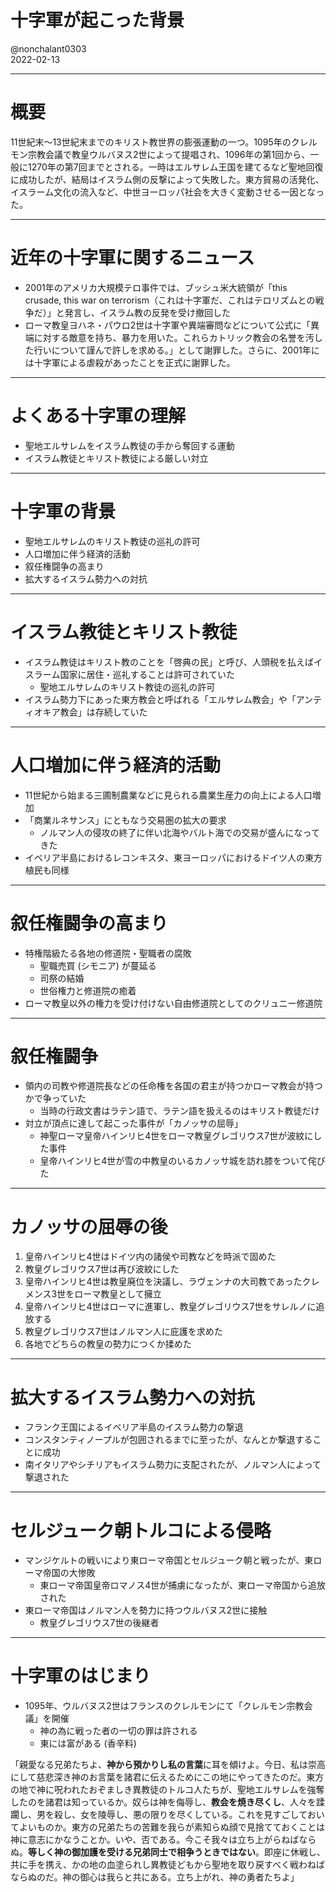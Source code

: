 # 十字軍が起こった背景
@nonchalant0303  
2022-02-13

---

# 概要

11世紀末～13世紀末までのキリスト教世界の膨張運動の一つ。1095年のクレルモン宗教会議で教皇ウルバヌス2世によって提唱され、1096年の第1回から、一般に1270年の第7回までとされる。一時はエルサレム王国を建てるなど聖地回復に成功したが、結局はイスラム側の反撃によって失敗した。東方貿易の活発化、イスラーム文化の流入など、中世ヨーロッパ社会を大きく変動させる一因となった。

---

# 近年の十字軍に関するニュース

- 2001年のアメリカ大規模テロ事件では、ブッシュ米大統領が「this crusade, this war on terrorism（これは十字軍だ、これはテロリズムとの戦争だ）」と発言し、イスラム教の反発を受け撤回した
- ローマ教皇ヨハネ・パウロ2世は十字軍や異端審問などについて公式に「異端に対する敵意を持ち、暴力を用いた。これらカトリック教会の名誉を汚した行いについて謹んで許しを求める。」として謝罪した。さらに、2001年には十字軍による虐殺があったことを正式に謝罪した。

---

# よくある十字軍の理解

- 聖地エルサレムをイスラム教徒の手から奪回する運動
- イスラム教徒とキリスト教徒による厳しい対立

---

# 十字軍の背景

- 聖地エルサレムのキリスト教徒の巡礼の許可
- 人口増加に伴う経済的活動
- 叙任権闘争の高まり
- 拡大するイスラム勢力への対抗

---

# イスラム教徒とキリスト教徒

- イスラム教徒はキリスト教のことを「啓典の民」と呼び、人頭税を払えばイスラーム国家に居住・巡礼することは許可されていた
  - 聖地エルサレムのキリスト教徒の巡礼の許可
- イスラム勢力下にあった東方教会と呼ばれる「エルサレム教会」や「アンティオキア教会」は存続していた

---

# 人口増加に伴う経済的活動

- 11世紀から始まる三圃制農業などに見られる農業生産力の向上による人口増加
- 「商業ルネサンス」にともなう交易圏の拡大の要求
    - ノルマン人の侵攻の終了に伴い北海やバルト海での交易が盛んになってきた
- イベリア半島におけるレコンキスタ、東ヨーロッパにおけるドイツ人の東方植民も同様

---

# 叙任権闘争の高まり

- 特権階級たる各地の修道院・聖職者の腐敗
    - 聖職売買 (シモニア) が蔓延る
    - 司祭の結婚
    - 世俗権力と修道院の癒着
- ローマ教皇以外の権力を受け付けない自由修道院としてのクリュニー修道院

---

# 叙任権闘争

- 領内の司教や修道院長などの任命権を各国の君主が持つかローマ教会が持つかで争っていた
    - 当時の行政文書はラテン語で、ラテン語を扱えるのはキリスト教徒だけ
- 対立が頂点に達して起こった事件が「カノッサの屈辱」
    - 神聖ローマ皇帝ハインリヒ4世をローマ教皇グレゴリウス7世が波紋にした事件
    - 皇帝ハインリヒ4世が雪の中教皇のいるカノッサ城を訪れ膝をついて侘びた

---

# カノッサの屈辱の後

1. 皇帝ハインリヒ4世はドイツ内の諸侯や司教などを時派で固めた
2. 教皇グレゴリウス7世は再び波紋にした
3. 皇帝ハインリヒ4世は教皇廃位を決議し、ラヴェンナの大司教であったクレメンス3世をローマ教皇として擁立
4. 皇帝ハインリヒ4世はローマに進軍し、教皇グレゴリウス7世をサレルノに追放する
5. 教皇グレゴリウス7世はノルマン人に庇護を求めた
6. 各地でどちらの教皇の勢力につくか揉めた

---

# 拡大するイスラム勢力への対抗

- フランク王国によるイベリア半島のイスラム勢力の撃退
- コンスタンティノープルが包囲されるまでに至ったが、なんとか撃退することに成功
- 南イタリアやシチリアもイスラム勢力に支配されたが、ノルマン人によって撃退された

---

# セルジューク朝トルコによる侵略

- マンジケルトの戦いにより東ローマ帝国とセルジューク朝と戦ったが、東ローマ帝国の大惨敗
    - 東ローマ帝国皇帝ロマノス4世が捕虜になったが、東ローマ帝国から追放された
- 東ローマ帝国はノルマン人を勢力に持つウルバヌス2世に接触
    - 教皇グレゴリウス7世の後継者

---

# 十字軍のはじまり

- 1095年、ウルバヌス2世はフランスのクレルモンにて「クレルモン宗教会議」を開催
    - 神の為に戦った者の一切の罪は許される
    - 東には富がある (香辛料)

「親愛なる兄弟たちよ、**神から預かりし私の言葉**に耳を傾けよ。今日、私は崇高にして慈悲深き神のお言葉を諸君に伝えるためにこの地にやってきたのだ。東方の地で神に呪われたおぞましき異教徒のトルコ人たちが、聖地エルサレムを強奪したのを諸君は知っているか。奴らは神を侮辱し、**教会を焼き尽くし**、人々を蹂躙し、男を殺し、女を陵辱し、悪の限りを尽くしている。これを見すごしておいてよいものか。東方の兄弟たちの苦難を我らが素知らぬ顔で見捨てておくことは神に意志にかなうことか。いや、否である。今こそ我々は立ち上がらねばならぬ。**等しく神の御加護を受ける兄弟同士で相争うときではない**。即座に休戦し、共に手を携え、かの地の血塗られし異教徒どもから聖地を取り戻すべく戦わねばならぬのだ。神の御心は我らと共にある。立ち上がれ、神の勇者たちよ」
